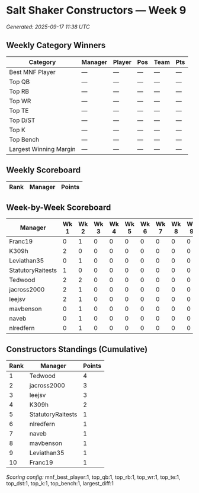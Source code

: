 # Salt Shaker Constructors — Week 9
_Generated: 2025-09-17 11:38 UTC_

## Weekly Category Winners
| Category | Manager | Player | Pos | Team | Pts |
|---|---|---|---|---|---|
| Best MNF Player | — | — | — | — | — |
| Top QB | — | — | — | — | — |
| Top RB | — | — | — | — | — |
| Top WR | — | — | — | — | — |
| Top TE | — | — | — | — | — |
| Top D/ST | — | — | — | — | — |
| Top K | — | — | — | — | — |
| Top Bench | — | — | — | — | — |
| Largest Winning Margin | — | — | — | — | — |

## Weekly Scoreboard
| Rank | Manager | Points |
|---|---|---|

## Week-by-Week Scoreboard
| Manager | Wk 1 | Wk 2 | Wk 3 | Wk 4 | Wk 5 | Wk 6 | Wk 7 | Wk 8 | Wk 9 | Total |
|---|---|---|---|---|---|---|---|---|---|---|
| Franc19 | 0 | 1 | 0 | 0 | 0 | 0 | 0 | 0 | 0 | 1 |
| K309h | 2 | 0 | 0 | 0 | 0 | 0 | 0 | 0 | 0 | 2 |
| Leviathan35 | 0 | 1 | 0 | 0 | 0 | 0 | 0 | 0 | 0 | 1 |
| StatutoryRaitests | 1 | 0 | 0 | 0 | 0 | 0 | 0 | 0 | 0 | 1 |
| Tedwood | 2 | 2 | 0 | 0 | 0 | 0 | 0 | 0 | 0 | 4 |
| jacross2000 | 2 | 1 | 0 | 0 | 0 | 0 | 0 | 0 | 0 | 3 |
| leejsv | 2 | 1 | 0 | 0 | 0 | 0 | 0 | 0 | 0 | 3 |
| mavbenson | 0 | 1 | 0 | 0 | 0 | 0 | 0 | 0 | 0 | 1 |
| naveb | 0 | 1 | 0 | 0 | 0 | 0 | 0 | 0 | 0 | 1 |
| nlredfern | 0 | 1 | 0 | 0 | 0 | 0 | 0 | 0 | 0 | 1 |

## Constructors Standings (Cumulative)
| Rank | Manager | Points |
|---|---|---|
| 1 | Tedwood | 4 |
| 2 | jacross2000 | 3 |
| 3 | leejsv | 3 |
| 4 | K309h | 2 |
| 5 | StatutoryRaitests | 1 |
| 6 | nlredfern | 1 |
| 7 | naveb | 1 |
| 8 | mavbenson | 1 |
| 9 | Leviathan35 | 1 |
| 10 | Franc19 | 1 |

_Scoring config:_ mnf_best_player:1, top_qb:1, top_rb:1, top_wr:1, top_te:1, top_dst:1, top_k:1, top_bench:1, largest_diff:1
